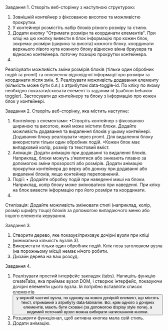 Завдання 1.
Створіть веб-сторінку з наступною структурою:
1. Зовнішній контейнер з фіксованою висотою та можливістю прокрутки.
2. У контейнері розмістіть набір блоків різного розміру та стилю.
3. Додати кнопку "Отримати розміри та координати елементів". При кліці на цю кнопку вивести в блок інформацію про кожен блок, зокрема:
розміри (ширина та висота) кожного блоку.
координати верхнього лівого кута кожного блоку відносно вікна браузера та відносно контейнера.
поточну позицію прокрутки контейнера.
4.
Реалізувати можливість зміни розмірів блоків (тільки один обробник подій та promt) та оновлення відповідної інформації про розміри та координати після змін.
5.
Реалізувати можливість додавання елементу (кількість може бути б.я.) з атрибутом data-toggle-id. По кліку по якому необхідно показати/сховати елемент із заданим id (шаблон behavior toggler). Застосувати до контейнеру та блоку з інформацію про кожен блок у контейнері.

Завдання 2.
Створіть веб-сторінку, яка містить наступне:
1. Контейнер з елементами:
•Створіть контейнер з фіксованою шириною та висотою, який може містити блоки.
Додайте можливість додавання та видалення блоків у цьому контейнері. Додавання блоку реалізувати через promt. Для видалення блоку використати тільки один обробник подій.
•Кожен блок має випадковий колір, розмір та текстовий вміст.
2. Анімація:
Додати анімацію при додаванні та видаленні блоків. Наприклад, блоки можуть з'являтися або зникають плавно за допомогою зміни прозорості або розмірів.
Додати анімацію прокрутки контейнера до верху або донизу при додаванні або видаленні блоків, якщо контейнер переповнений.
3. Події:
• Додайте обробку подій при наведенні миші на блоки. Наприклад, колір блоку може змінюватися при наведенні.
При кліку на блок вивести інформацію про його розміри та координати.
4.
Стилізація:
Додайте можливість змінювати стилі (наприклад, колір, розмір шрифту тощо) блоків за допомогою випадаючого меню або іншого елемента керування.



Завдання 3.
1. Створити дерево, яке показує/приховує дочірні вузли при кліці (мінімальна кількість вузлів 3).
2. Використати тільки один обробник подій. Клік поза заголовком вузла (на порожньому місці) немає нічого робити.
3. Дизайн дерева на ваш розсуд.



Завдання 4.
1. Реалізувати простий інтерфейс закладок (tabs). Напишіть функцію createTabs, яка приймає вузол DOM, і створює інтерфейс, показуючи дочірні елементи цього вузла. Ій потрібно вставляти список елементів <button> у верхній частині вузла, по одному на кожен дочірній елемент, що містять текст, отриманий з атрибуту data-tabname. Всі, крім одного з дочірніх елементів, мають бути сховані (за допомогою display style none), a видимий поточний вузол можна вибирати натисканням кнопки.
2. Розширити функціонал, щоб активна кнопка мала свій стиль.
3. Додати анімацію.

